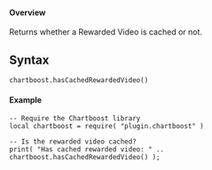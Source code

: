#### Overview

Returns whether a Rewarded Video is cached or not.

## Syntax

```
chartboost.hasCachedRewardedVideo()
```

#### Example
```
-- Require the Chartboost library
local chartboost = require( "plugin.chartboost" )

-- Is the rewarded video cached?
print( "Has cached rewarded video: " .. chartboost.hasCachedRewardedVideo() );
```